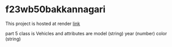 # f23wb50bakkannagari
This project is hosted at render [link](https://f23wb50bakkannagari.onrender.com/)

part 5 class is Vehicles and attributes are model (string) year (number) color (string)